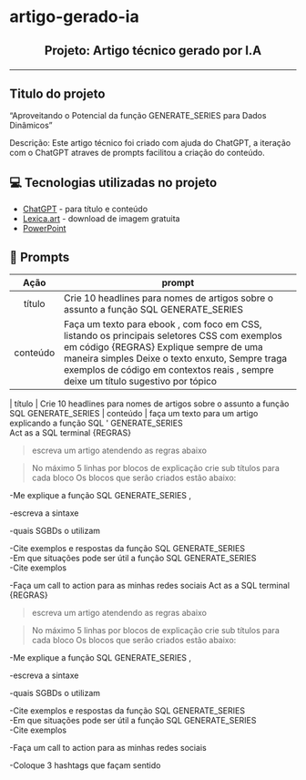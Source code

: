 # artigo-gerado-ia



<h2 align="center">Projeto: Artigo técnico gerado por I.A</h>

____
## Titulo do projeto
<p align="left">
 “Aproveitando o Potencial da função GENERATE_SERIES para Dados Dinâmicos” 
<p>
Descrição: Este artigo técnico foi criado com ajuda do ChatGPT, a iteração com o ChatGPT atraves de prompts facilitou a criação do conteúdo. 

## 💻 Tecnologias utilizadas no projeto

- [ChatGPT](https://chat.openai.com/) - para título e conteúdo
- [Lexica.art](https://lexica.art/) - download de imagem gratuita
- [PowerPoint](https://www.microsoft.com/en/microsoft-365/powerpoint) 

## 📄 Prompts 

|   Ação   | prompt                                                                                                                                                                                                                                                                         |
| :------: | ------------------------------------------------------------------------------------------------------------------------------------------------------------------------------------------------------------------------------------------------------------------------------ |
|  título  | Crie 10 headlines para nomes de artigos sobre o assunto a função SQL GENERATE_SERIES                                                                                                                                                                                                   |
| conteúdo | Faça um texto para ebook , com foco em CSS, listando os principais seletores CSS com exemplos em código {REGRAS} Explique sempre de uma maneira simples Deixe o texto enxuto, Sempre traga exemplos de código em contextos reais , sempre deixe um título sugestivo por tópico |

|  título  | Crie 10 headlines para nomes de artigos sobre o assunto a função SQL GENERATE_SERIES                                         | conteúdo | faça um texto para um artigo explicando a função SQL ' GENERATE_SERIES  
Act as a SQL terminal
{REGRAS}

>escreva um artigo atendendo as regras abaixo

>No máximo 5 linhas por blocos de explicação
>crie sub títulos para cada bloco
>Os blocos que serão criados estão abaixo:

-Me explique a função SQL GENERATE_SERIES  ,

-escreva a sintaxe

-quais SGBDs o utilizam

-Cite exemplos e respostas da função SQL GENERATE_SERIES  
-Em que situações pode ser útil a função SQL GENERATE_SERIES  
-Cite exemplos

-Faça um call to action para as minhas redes sociais
Act as a SQL terminal
{REGRAS}

>escreva um artigo atendendo as regras abaixo

>No máximo 5 linhas por blocos de explicação
>crie sub títulos para cada bloco
>Os blocos que serão criados estão abaixo:

-Me explique a função SQL GENERATE_SERIES  ,

-escreva a sintaxe

-quais SGBDs o utilizam

-Cite exemplos e respostas da função SQL GENERATE_SERIES  
-Em que situações pode ser útil a função SQL GENERATE_SERIES  
-Cite exemplos

-Faça um call to action para as minhas redes sociais

-Coloque 3 hashtags que façam sentido


